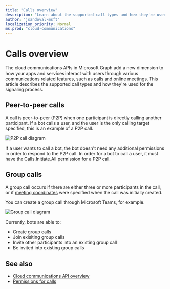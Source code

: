 ```yaml
---
title: "Calls overview"
description: "Learn about the supported call types and how they're used for the signaling process."
author: "jsandoval-msft"
localization_priority: Normal
ms.prod: "cloud-communications"
---
```


# Calls overview

The cloud communications APIs in Microsoft Graph add a new dimension to how your apps and services interact with users through various communications related features, such as calls and online meetings. This article describes the supported call types and how they're used for the signaling process.

## Peer-to-peer calls
A call is peer-to-peer (P2P) when one participant is directly calling another participant. If a bot calls a user, and the user is the only calling target specified, this is an example of a P2P call.

![P2P call diagram](images/communications-p2p-call.PNG)

If a user wants to call a bot, the bot doesn't need any additional permissions in order to respond to the P2P call. In order for a bot to call a user, it must have the Calls.Initiate.All permission for a P2P call.

## Group calls

A group call occurs if there are either three or more participants in the call, or if [meeting coordinates](/graph/api/resources/onlinemeeting) were specified when the call was initially created. 

You can create a group call through Microsoft Teams, for example.

![Group call diagram](images/communications-group-call.PNG)

Currently, bots are able to:
- Create group calls
- Join exisiting group calls
- Invite other participants into an existing group call
- Be invited into existing group calls

## See also

- [Cloud communications API overview](cloud-communications-concept-overview.md)
- [Permissions for calls](/graph/permissions-reference#calls-permissions)
